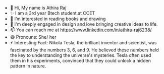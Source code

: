 - 👋 Hi, My name is Athira Raj
- ✨ I am a 3rd year Btech student,at CCET
- 👀 I’m interested in reading books and drawing
- 🌱 I'm deeply engaged in design and love bringing creative ideas to life.
- 📫 You can reach me at https://www.linkedin.com/in/athira-raj6238/
- 😄 Pronouns: She/ her
- ⚡ Interesting Fact: Nikola Tesla, the brilliant inventor and scientist, was fascinated by the numbers 3, 6, and 9. He believed these numbers held the key to understanding the universe's mysteries. Tesla often used them in his experiments, convinced that they could unlock a hidden pattern in nature.

